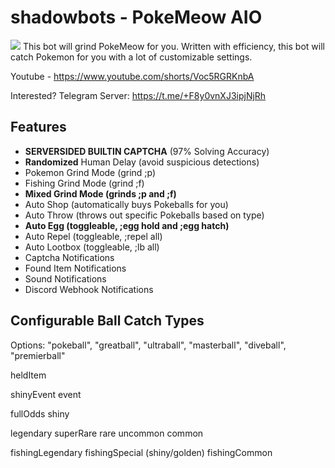 # shadowbots - PokeMeow AIO 
<img src="https://i.imgur.com/kAytEKX.png">
This bot will grind PokeMeow for you. Written with efficiency, this bot will catch Pokemon for you with a lot of customizable settings.

Youtube - https://www.youtube.com/shorts/Voc5RGRKnbA

Interested? Telegram Server: https://t.me/+F8y0vnXJ3ipjNjRh

## Features
- **SERVERSIDED BUILTIN CAPTCHA** (97% Solving Accuracy)
- **Randomized** Human Delay (avoid suspicious detections)
- Pokemon Grind Mode (grind ;p)
- Fishing Grind Mode (grind ;f)
- **Mixed Grind Mode (grinds ;p and ;f)**
- Auto Shop (automatically buys Pokeballs for you)
- Auto Throw (throws out specific Pokeballs based on type)
- **Auto Egg (toggleable, ;egg hold and ;egg hatch)**
- Auto Repel (toggleable, ;repel all)
- Auto Lootbox (toggleable, ;lb all)
- Captcha Notifications
- Found Item Notifications
- Sound Notifications
- Discord Webhook Notifications

## Configurable Ball Catch Types
Options: "pokeball", "greatball", "ultraball", "masterball", "diveball", "premierball"

heldItem

shinyEvent
event

fullOdds
shiny

legendary
superRare
rare
uncommon
common

fishingLegendary
fishingSpecial (shiny/golden)
fishingCommon
